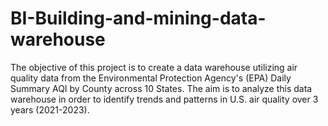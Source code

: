 # BI-Building-and-mining-data-warehouse
The objective of this project is to create a data warehouse utilizing air quality data from the Environmental Protection Agency's (EPA) Daily Summary AQI by County across 10 States. The aim is to analyze this data warehouse in order to identify trends and patterns in U.S. air quality over 3 years (2021-2023).
